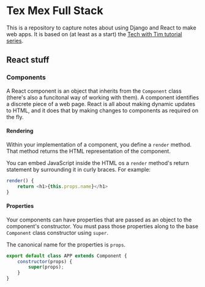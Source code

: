 # Tex Mex Full Stack #

This is a repository to capture notes about using Django and React to make web apps.
It is based on (at least as a start) the
[Tech with Tim tutorial series](https://www.youtube.com/watch?v=JD-age0BPVo&list=PLzMcBGfZo4-kCLWnGmK0jUBmGLaJxvi4j).

## React stuff ##

### Components ###

A React component is an object that inherits from the `Component` class (there's also a funcitonal
way of working with them). A component identifies a discrete piece of a web page. React is all
about making dynamic updates to HTML, and it does that by making changes to components as required
on the fly.

#### Rendering ####

Within your implementation of a component, you define a `render` method. That method returns the 
HTML representation of the component.

You can embed JavaScript inside the HTML os a `render` method's return statement by surrounding
it in curly braces. For example:

```javascript
render() {
    return <h1>{this.props.name}</h1>
}
```

#### Properties ####

Your components can have properties that are passed as an object to the component's constructor.
You must pass those properties along to the base `Component` class constructor using `super`.

The canonical name for the properties is `props`.

```javascript
export default class APP extends Component {
    constructor(props) {
        super(props);
    }
}
```
